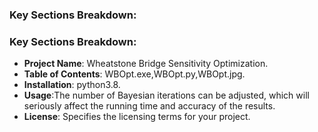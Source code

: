 ### Key Sections Breakdown:
### Key Sections Breakdown:

- **Project Name**: Wheatstone Bridge Sensitivity Optimization.
- **Table of Contents**: WBOpt.exe,WBOpt.py,WBOpt.jpg.
- **Installation**: python3.8.
- **Usage**:The number of Bayesian iterations can be adjusted, which will seriously affect the running time and accuracy of the results.
- **License**: Specifies the licensing terms for your project.



